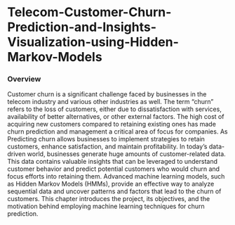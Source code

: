 # Telecom-Customer-Churn-Prediction-and-Insights-Visualization-using-Hidden-Markov-Models
### Overview ###
Customer churn is a significant challenge faced by businesses in the telecom industry and various
other industries as well. The term “churn” refers to the loss of customers, either due to dissatisfaction
with services, availability of better alternatives, or other external factors.
The high cost of acquiring new customers compared to retaining existing ones has made churn
prediction and management a critical area of focus for companies. As Predicting churn allows
businesses to implement strategies to retain customers, enhance satisfaction, and maintain
profitability.
In today’s data-driven world, businesses generate huge amounts of customer-related data. This data
contains valuable insights that can be leveraged to understand customer behavior and predict
potential customers who would churn and focus efforts into retaining them.
Advanced machine learning models, such as Hidden Markov Models (HMMs), provide an effective
way to analyze sequential data and uncover patterns and factors that lead to the churn of customers.
This chapter introduces the project, its objectives, and the motivation behind employing machine
learning techniques for churn prediction.
